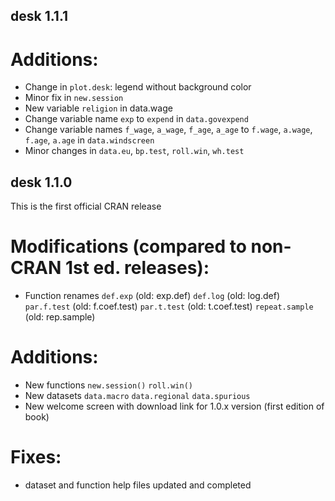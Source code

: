 ## desk 1.1.1

# Additions:
-   Change in `plot.desk`: legend without background color
-   Minor fix in `new.session`
-   New variable `religion` in data.wage
-   Change variable name `exp` to `expend` in `data.govexpend`
-   Change variable names `f_wage`, `a_wage`, `f_age`, `a_age` to 
    `f.wage`, `a.wage`, `f.age`, `a.age` in `data.windscreen`
-   Minor changes in `data.eu`, `bp.test`, `roll.win`, `wh.test`


## desk 1.1.0

This is the first official CRAN release

# Modifications (compared to non-CRAN 1st ed. releases):
- Function renames
    `def.exp` (old: exp.def)
    `def.log` (old: log.def)
    `par.f.test` (old: f.coef.test)
    `par.t.test` (old: t.coef.test)
    `repeat.sample` (old: rep.sample)

# Additions:
-   New functions
    `new.session()` 
    `roll.win()`
-   New datasets
    `data.macro` 
    `data.regional` 
    `data.spurious`
-   New welcome screen with download link for 1.0.x version (first edition of book)

# Fixes:
-   dataset and function help files updated and completed
